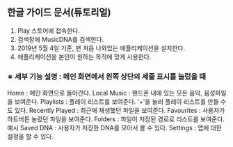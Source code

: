 ## 한글 가이드 문서(튜토리얼)
1. Play 스토어에 접속한다.
2. 검색창에 MusicDNA를 검색한다.
3. 2019년 5월 4일 기준, 맨 처음 나와있는 애플리케이션을 설치한다.
4. 애플리케이션을 본인이 원하는 목적에 맞게 사용한다.

### ※ 세부 기능 설명 : 메인 화면에서 왼쪽 상단의 세줄 표시를 눌렀을 때
Home : 메인 화면으로 돌아간다.
Local Music : 핸드폰 내에 있는 모든 음악, 음성파일을 보여준다.
Playlists : 플레이 리스트를 보여준다. ‘+’을 눌러 플레이 리스트를 만들 수도 있다.
Recently Played : 최근에 재생했던 파일을 보여준다.
Favourites : 사용자가 하트버튼 눌렀던 파일을 보여준다.
Folders : 파일이 저장된 경로로 리스트를 보여준다.
<Folders>예시
Saved DNA : 사용자가 저장한 DNA를 모아서 볼 수 있다.
Settings : 앱에 대한 설정을 할 수 있다.
